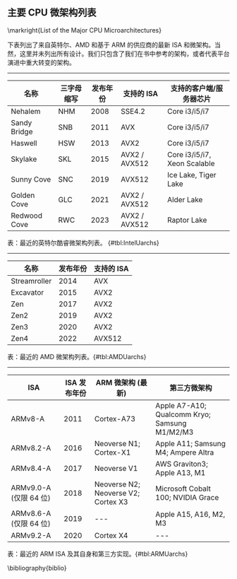 ## 主要 CPU 微架构列表 

\markright{List of the Major CPU Microarchitectures}

下表列出了来自英特尔、AMD 和基于 ARM 的供应商的最新 ISA 和微架构。当然，这里并未列出所有设计。我们只包含了我们在书中参考的架构，或者代表平台演进中重大转变的架构。

---------------------------------------------------------------
| 名称        | 三字母缩写 | 发布年份 | 支持的 ISA                                              | 支持的客户端/服务器芯片 |
| ------------- | -------- | -------- | ---------------------------------------------------------- | -------------------------- |
| Nehalem     | NHM     | 2008     | SSE4.2                                                  | Core i3/i5/i7                |
| Sandy Bridge | SNB     | 2011     | AVX                                                    | Core i3/i5/i7                |
| Haswell     | HSW     | 2013     | AVX2                                                   | Core i3/i5/i7                |
| Skylake     | SKL     | 2015     | AVX2 / AVX512                                         | Core i3/i5/i7, Xeon Scalable |
| Sunny Cove | SNC     | 2019     | AVX512                                                  | Ice Lake, Tiger Lake        |
| Golden Cove | GLC     | 2021     | AVX2 / AVX512                                         | Alder Lake                 |
| Redwood Cove| RWC     | 2023     | AVX2 / AVX512                                         | Raptor Lake                 |

表：最近的英特尔酷睿微架构列表。 {#tbl:IntelUarchs}

----------------------------------------------
| 名称 | 发布年份 | 支持的 ISA |
| -------- | -------- | -------- |
| Streamroller | 2014 | AVX |
| Excavator | 2015 | AVX2 |
| Zen | 2017 | AVX2 |
| Zen2 | 2019 | AVX2 |
| Zen3 | 2020 | AVX2 |
| Zen4 | 2022 | AVX512 |

表：最近的 AMD 微架构列表。{#tbl:AMDUarchs}

------------------------------------------------------------------
| ISA | ISA 发布年份 | ARM 微架构 (最新) | 第三方微架构 |
| ------------ | -------- | -------- | -------- |
| ARMv8-A | 2011 | Cortex-A73 | Apple A7-A10; Qualcomm Kryo; Samsung M1/M2/M3 |
| ARMv8.2-A | 2016 | Neoverse N1; Cortex-X1 | Apple A11; Samsung M4; Ampere Altra |
| ARMv8.4-A | 2017 | Neoverse V1 | AWS Graviton3; Apple A13, M1 |
| ARMv9.0-A (仅限 64 位) | 2018 | Neoverse N2; Neoverse V2; Cortex X3 | Microsoft Cobalt 100; NVIDIA Grace |
| ARMv8.6-A (仅限 64 位) | 2019 | --- | Apple A15, A16, M2, M3 |
| ARMv9.2-A | 2020 | Cortex X4 | --- |

表：最近的 ARM ISA 及其自身和第三方实现。{#tbl:ARMUarchs}

\bibliography{biblio}